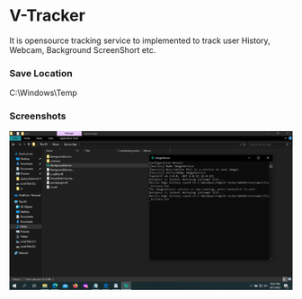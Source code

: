 # V-Tracker
It is opensource tracking service to implemented to track user History, Webcam, Background ScreenShort etc.

### Save Location
C:\Windows\Temp  

### Screenshots
![App Screenshot](https://github.com/Volvein/V-Tracker/blob/main/Readme/01-10-2023-10-21-32.png)
